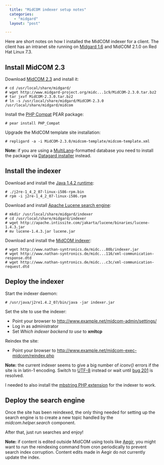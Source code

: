 ```yaml
---
  title: "MidCOM indexer setup notes"
  categories: 
    - "midgard"
  layout: "post"

---
```

Here are short notes on how I installed the MidCOM indexer for a client. The client has an intranet site running on [Midgard 1.6][4] and MidCOM 2.1.0 on Red Hat Linux 7.3.

## Install MidCOM 2.3

Download [MidCOM 2.3][1] and install it:

	# cd /usr/local/share/midgard/
	# wget http://www.midgard-project.org/midc...1c9/MidCOM-2.3.0.tar.bz2
	# tar jxvf MidCOM-2.3.0.tar.bz2
	# ln -s /usr/local/share/midgard/MidCOM-2.3.0 /usr/local/share/midgard/midcom

Install the [PHP Compat][3] PEAR package:

	# pear install PHP_Compat

Upgrade the MidCOM template site installation:

	# repligard -a -i MidCOM-2.3.0/midcom-template/midcom-template.xml

**Note:** if you are using a [MultiLang][5]-formatted database you need to install the package via [Datagard installer][6] instead.

## Install the indexer

Download and install the [Java 1.4.2 runtime][9]:

	# ./j2re-1_4_2_07-linux-i586-rpm.bin
	# rpm -i j2re-1_4_2_07-linux-i586.rpm

Download and install [Apache Lucene search engine][8]:

	# mkdir /usr/local/share/midgard/indexer
	# cd /usr/local/share/midgard/indexer
	# wget http://apache.intissite.com/jakarta/lucene/binaries/lucene-1.4.3.jar
	# mv lucene-1.4.3.jar lucene.jar

Download and install the [MidCOM indexer][7]:

	# wget http://www.nathan-syntronics.de/midc...80b/indexer.jar
	# wget http://www.nathan-syntronics.de/midc...116/xml-communication-response.dtd
	# wget http://www.nathan-syntronics.de/midc...c3c/xml-communication-request.dtd

## Deploy the indexer

Start the indexer daemon:

	# /usr/java/j2re1.4.2_07/bin/java -jar indexer.jar

Set the site to use the indexer:

- Point your browser to http://www.example.net/midcom-admin/settings/
- Log in as administrator
- Set _Which indexer backend to use_ to **xmltcp**

Reindex the site:

- Point your browser to http://www.example.net/midcom-exec-midcom/reindex.php

**Note:** the current indexer seems to give a big number of _iconv()_ errors if the site is in latin-1 encoding. Switch to [UTF-8][5] instead or wait until [bug 201][11] is resolved. 

I needed to also install the [mbstring PHP extension][10] for the indexer to work.

## Deploy the search engine

Once the site has been reindexed, the only thing needed for setting up the search engine is to create a new topic handled by the _midcom.helper.search_ component.

After that, just run searches and enjoy!

**Note:** if content is edited outside MidCOM using tools like [Aegir][12], you might want to run the reindexing command from cron periodically to prevent search index corruption. Content edits made in Aegir do not currently update the index.

[1]: http://www.midgard-project.org/projects/midcom/download/2.3.html
[2]: http://www.kaffe.org/ftp/pub/kaffe/binaries/linux/
[3]: http://pear.php.net/package/PHP_Compat
[4]: http://www.midgard-project.org/
[5]: http://www.midgard-project.org/documentation/concepts/i18n/
[6]: http://www.midgard-project.org/documentation/installation/additional-packages.html
[7]: http://www.nathan-syntronics.de/midgard/midcom/midcom-2_4/the-midcom-indexer.html
[8]: http://www.apache.org/dyn/closer.cgi/jakarta/lucene/binaries/
[9]: http://java.sun.com/j2se/1.4.2/download.html
[10]: http://fi2.php.net/manual/en/ref.mbstring.php
[11]: http://midcom.tigris.org/issues/show_bug.cgi?id=201
[12]: http://www.midgard-project.org/projects/aegir/
